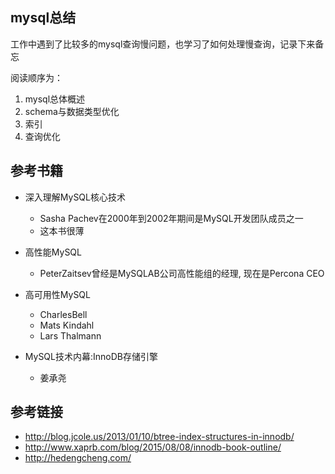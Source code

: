 ## mysql总结

工作中遇到了比较多的mysql查询慢问题，也学习了如何处理慢查询，记录下来备忘

阅读顺序为：
1. mysql总体概述
2. schema与数据类型优化
3. 索引
4. 查询优化


## 参考书籍

- 深入理解MySQL核心技术
    - Sasha Pachev在2000年到2002年期间是MySQL开发团队成员之一
    - 这本书很薄

- 高性能MySQL
    - PeterZaitsev曾经是MySQLAB公司高性能组的经理,  现在是Percona CEO

- 高可用性MySQL
    - CharlesBell
    - Mats Kindahl
    - Lars Thalmann
- MySQL技术内幕:InnoDB存储引擎
    - 姜承尧
    
## 参考链接    
- http://blog.jcole.us/2013/01/10/btree-index-structures-in-innodb/
- http://www.xaprb.com/blog/2015/08/08/innodb-book-outline/
- http://hedengcheng.com/